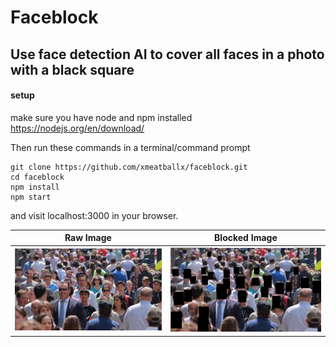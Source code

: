# Faceblock
## Use face detection AI to cover all faces in a photo with a black square

#### setup
make sure you have node and npm installed
https://nodejs.org/en/download/

Then run these commands in a terminal/command prompt
```
git clone https://github.com/xmeatballx/faceblock.git
cd faceblock
npm install
npm start
```
and visit localhost:3000 in your browser.


Raw Image | Blocked Image
--------- | -------------
![image raw](https://github.com/xmeatballx/faceblock/blob/master/images/imageraw.png) | ![image blocked](https://github.com/xmeatballx/faceblock/blob/master/images/imageblocked.png)
